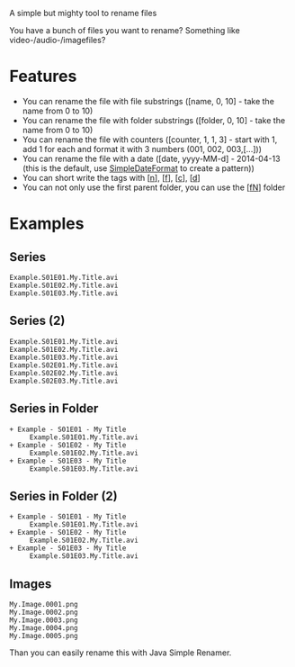 A simple but mighty tool to rename files

You have a bunch of files you want to rename? Something like video-/audio-/imagefiles?

# Features #
  * You can rename the file with file substrings ([name, 0, 10] - take the name from 0 to 10)
  * You can rename the file with folder substrings ([folder, 0, 10] - take the name from 0 to 10)
  * You can rename the file with counters ([counter, 1, 1, 3] - start with 1, add 1 for each and format it with 3 numbers (001, 002, 003,[...]))
  * You can rename the file with a date ([date, yyyy-MM-d] - 2014-04-13 (this is the default, use [SimpleDateFormat](http://docs.oracle.com/javase/6/docs/api/java/text/SimpleDateFormat.html) to create a pattern))
  * You can short write the tags with [[n](n.md)], [[f](f.md)], [[c](c.md)], [[d](d.md)]
  * You can not only use the first parent folder, you can use the [[fN](fN.md)] folder

# Examples #
## Series ##
```
Example.S01E01.My.Title.avi
Example.S01E02.My.Title.avi
Example.S01E03.My.Title.avi
```

## Series (2) ##
```
Example.S01E01.My.Title.avi
Example.S01E02.My.Title.avi
Example.S01E03.My.Title.avi
Example.S02E01.My.Title.avi
Example.S02E02.My.Title.avi
Example.S02E03.My.Title.avi
```

## Series in Folder ##
```
+ Example - S01E01 - My Title
     Example.S01E01.My.Title.avi
+ Example - S01E02 - My Title
     Example.S01E02.My.Title.avi
+ Example - S01E03 - My Title
     Example.S01E03.My.Title.avi
```

## Series in Folder (2) ##
```
+ Example - S01E01 - My Title
     Example.S01E01.My.Title.avi
+ Example - S01E02 - My Title
     Example.S01E02.My.Title.avi
+ Example - S01E03 - My Title
     Example.S01E03.My.Title.avi
```

## Images ##
```
My.Image.0001.png
My.Image.0002.png
My.Image.0003.png
My.Image.0004.png
My.Image.0005.png
```

Than you can easily rename this with Java Simple Renamer.